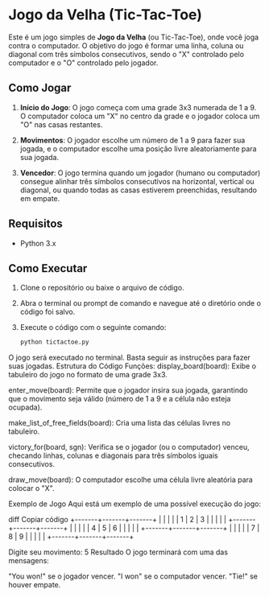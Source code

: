 # Jogo da Velha (Tic-Tac-Toe)

Este é um jogo simples de **Jogo da Velha** (ou Tic-Tac-Toe), onde você joga contra o computador. O objetivo do jogo é formar uma linha, coluna ou diagonal com três símbolos consecutivos, sendo o "X" controlado pelo computador e o "O" controlado pelo jogador.

## Como Jogar

1. **Início do Jogo**: O jogo começa com uma grade 3x3 numerada de 1 a 9. O computador coloca um "X" no centro da grade e o jogador coloca um "O" nas casas restantes.
   
2. **Movimentos**: O jogador escolhe um número de 1 a 9 para fazer sua jogada, e o computador escolhe uma posição livre aleatoriamente para sua jogada.

3. **Vencedor**: O jogo termina quando um jogador (humano ou computador) consegue alinhar três símbolos consecutivos na horizontal, vertical ou diagonal, ou quando todas as casas estiverem preenchidas, resultando em empate.

## Requisitos

- Python 3.x

## Como Executar

1. Clone o repositório ou baixe o arquivo de código.

2. Abra o terminal ou prompt de comando e navegue até o diretório onde o código foi salvo.

3. Execute o código com o seguinte comando:

   ```bash
   python tictactoe.py

O jogo será executado no terminal. Basta seguir as instruções para fazer suas jogadas.
Estrutura do Código
Funções:
display_board(board): Exibe o tabuleiro do jogo no formato de uma grade 3x3.

enter_move(board): Permite que o jogador insira sua jogada, garantindo que o movimento seja válido (número de 1 a 9 e a célula não esteja ocupada).

make_list_of_free_fields(board): Cria uma lista das células livres no tabuleiro.

victory_for(board, sgn): Verifica se o jogador (ou o computador) venceu, checando linhas, colunas e diagonais para três símbolos iguais consecutivos.

draw_move(board): O computador escolhe uma célula livre aleatória para colocar o "X".

Exemplo de Jogo
Aqui está um exemplo de uma possível execução do jogo:

diff
Copiar código
+-------+-------+-------+
|       |       |       |
|   1   |   2   |   3   |
|       |       |       |
+-------+-------+-------+
|       |       |       |
|   4   |   5   |   6   |
|       |       |       |
+-------+-------+-------+
|       |       |       |
|   7   |   8   |   9   |
|       |       |       |
+-------+-------+-------+

Digite seu movimento: 5
Resultado
O jogo terminará com uma das mensagens:

"You won!" se o jogador vencer.
"I won" se o computador vencer.
"Tie!" se houver empate.